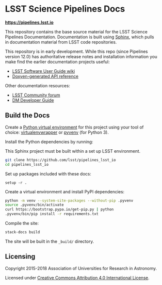 # LSST Science Pipelines Docs

**https://pipelines.lsst.io**

This repository contains the base source material for the LSST Science Pipelines Documentation.
Documentation is built using [Sphinx](http://sphinx-doc.org), which pulls in documentation material from LSST code repositories.

This repository is in early development.
While this repo (since Pipelines version 12.0) has authoritative release notes and installation information you make find the earlier documentation projects useful:

- [LSST Software User Guide wiki](https://confluence.lsstcorp.org/display/LSWUG.)
- [Doxyen-generated API reference](https://lsst-web.ncsa.illinois.edu/doxygen/x_masterDoxyDoc/)

Other documentation resources:

- [LSST Community forum](https://community.lsst.org)
- [DM Developer Guide](https://developer.lsst.io)

## Build the Docs

Create a [Python virtual environment](http://docs.python-guide.org/en/latest/dev/virtualenvs/) for this project using your tool of choice: [virtualenvwrapper](http://virtualenvwrapper.readthedocs.org/en/latest/) or [pyvenv](https://docs.python.org/3.5/library/venv.html) (for Python 3).

Install the Python dependencies by running:

This Sphinx project must be built within a set up LSST environment.

```bash
git clone https://github.com/lsst/pipelines_lsst_io
cd pipelines_lsst_io
```

Set up packages included with these docs:

```
setup -r .
```

Create a virtual environment and install PyPI dependencies:

```bash
python -m venv --system-site-packages --without-pip .pyvenv
source .pyvenv/bin/activate
curl https://bootstrap.pypa.io/get-pip.py | python
.pyvenv/bin/pip install -r requirements.txt
```

Compile the site:

```bash
stack-docs build
```

The site will be built in the `_build/` directory.

## Licensing

Copyright 2015-2018 Association of Universities for Research in Astronomy.

Licensed under [Creative Commons Attribution 4.0 International License](http://creativecommons.org/licenses/by/4.0/).
